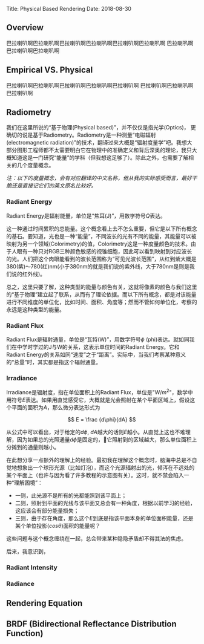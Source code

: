 Title: Physical Based Rendering
Date: 2018-08-30

## Overview
巴拉喇叭啊巴拉喇叭啊巴拉喇叭啊巴拉喇叭啊巴拉喇叭啊巴拉喇叭啊
巴拉喇叭啊巴拉喇叭啊巴拉喇叭啊

## Empirical VS. Physical
巴拉喇叭啊巴拉喇叭啊巴拉喇叭啊巴拉喇叭啊巴拉喇叭啊
巴拉喇叭啊巴拉喇叭啊巴拉喇叭啊

## Radiometry
我们在这里所说的“基于物理(Physical based)”，并不仅仅是指光学(Optics)， 更确切的说是基于Radiometry。Radiometry是一种测量“电磁辐射(electromagnetic radiation)”的技术，翻译过来大概是“辐射度量学”吧。我想大部分图形工程师都不太需要明白它在物理中的准确定义和背后深奥的理论，我只大概知道这是一门研究“能量”的学科（但我想这足够了）。除此之外，也需要了解相关的几个度量概念。

*注：以下的度量概念，会有对应翻译的中文名称，但从我的实际感受而言，最好干脆还是直接记它们的英文原名比较好。*


### Radiant Energy
Radiant Energy是辐射能量，单位是“焦耳(J)”，用数学符号$Q$表达。

这一种通过时间累积的总能量。这个概念看上去不怎么重要，但它是以下所有概念的基石。要知道，光也是一种“能量”，不同波长的光有不同的能量，其能量可以被映射为另一个领域(Colorimetry)的值，Colorimetry这是一种度量颜色的技术。由于人眼有一种只对RGB三种颜色敏感的视锥细胞，因此可以看到映射到对应波长的光。人们把这个肉眼能看到的波长范围称为“可见光波长范围”，从红到紫大概是380(紫)～780(红)nm(小于380nm的就是我们说的紫外线，大于780nm是则是我们说的红外线)。

总之，这里只要了解，这种类型的能量与颜色有关，这就将像素的颜色与我们这里的“基于物理”建立起了联系，从而有了理论依据。而以下所有概念，都是对该能量进行不同维度的单位化，比如时间、面积、角度等；然而不管如何单位化，考察的永远是这种类型的能量。

### Radiant Flux
Radiant Flux是辐射通量，单位是“瓦特(W)”，用数学符号$\phi$ (phi)表达。就如同我们在中学时学过的J与W的关系，这表示单位时间的Radiant Energy。它和Radiant Energy的关系如同“速度”之于“距离”。实际中，当我们考察某种意义的“总量”时，其实都是指这个辐射通量。

### Irradiance
Irradiance是辐射度，指在单位面积上的Radiant Flux，单位是"W/$m^2$"，数学中用符号$E$表达。如果用直觉感受它，大概就是光会照射在某个平面区域上，假设这个平面的面积为$A$，那么微分表达形式为

$$
    E = \frac {d\phi}{dA} 
$$

从公式中可以看出，对于给定的${d\phi}$, $dA$越大的话则$E$越小。从直觉上这也不难理解，因为如果总的光照通量${d\phi}$是固定的，它照射到的区域越大，那么单位面积上分摊到的通量则越小。

在此想分享一点额外的理解上的经验。最初我在理解这个概念时，脑海中总是不自觉地想象出一个球形光源（比如灯泡），而这个光源辐射出的光，倾泻在不远处的某个平面上（也许与因为看了许多教程的示意图有关）。这时，就不禁会陷入一种“理解困境”：

* 一则，此光源不是所有的光都能照到该平面上；
* 二则，照射到平面的光线与该平面又总会有一种角度，根据以前学习的经验，这应该会有部分能量损失；
* 三则，由于存在角度，那么这个$E$到底是指该平面本身的单位面积能量，还是某个单位投影($cos\theta$)面积的能量呢？

这些问题与这个概念缠绕在一起，总会带来某种隐隐矛盾却不得其法的焦虑。

后来，我意识到，

### Radiant Intensity

### Radiance

## Rendering Equation

## BRDF (Bidirectional Reflectance Distribution Function)